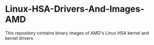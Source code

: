 Linux-HSA-Drivers-And-Images-AMD
================================

This repository contains binary images of AMD's Linux HSA kernel and kernel drivers
